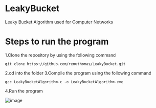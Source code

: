 # LeakyBucket
 Leaky Bucket Algorithm used for Computer Networks

# Steps to run the program

1.Clone the repository by using the following command
```
git clone https://github.com/renuthomas/LeakyBucket.git
```
2.cd into the folder
3.Compile the program using the following command
```
gcc LeakyBucketAlgorithm.c -o LeakyBucketAlgorithm.exe
```
4.Run the program

![image](https://github.com/user-attachments/assets/5cfab58f-8528-4420-af25-c07fdc354314)
